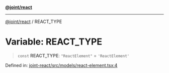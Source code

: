 [**@joint/react**](../README.md)

***

[@joint/react](../README.md) / REACT\_TYPE

# Variable: REACT\_TYPE

> `const` **REACT\_TYPE**: `"ReactElement"` = `'ReactElement'`

Defined in: [joint-react/src/models/react-element.tsx:4](https://github.com/samuelgja/joint/blob/main/packages/joint-react/src/models/react-element.tsx#L4)
